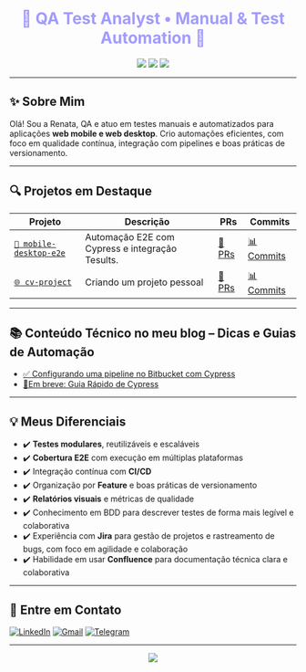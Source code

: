 <h1 align="center" style="color:#a29bfe;">🌸 QA Test Analyst • Manual & Test Automation 🌸</h1>

<p align="center">
  <img src="https://img.shields.io/badge/PLATAFORMAS-Web%20Mobile%20%7C%20Web%20Desktop%20%7C%20API-dcd6f7?style=for-the-badge&logo=googlechrome&logoColor=white" />
  <img src="https://img.shields.io/badge/FERRAMENTAS-Cypress%20%7C%20Postman-a29bfe?style=for-the-badge&logo=tools&logoColor=white" />
  <img src="https://img.shields.io/badge/TESTES-UI%20%7C%20API%20%7C%20E2E%20%7C%20CI--CD-e0c3fc?style=for-the-badge&logo=checkmarx&logoColor=white" />
</p>

---

## ✨ Sobre Mim

Olá! Sou a Renata, QA e atuo em testes manuais e automatizados para aplicações **web mobile e web desktop**. Crio automações eficientes, com foco em qualidade contínua, integração com pipelines e boas práticas de versionamento.

---

## 🔍 Projetos em Destaque
| Projeto | Descrição | PRs | Commits |
|--------|-----------|-----|---------|
| [`📱 mobile-desktop-e2e`](https://github.com/reenaataacruuz/burger-eats-web) | Automação E2E com Cypress e integração Tesults. | [🔗 PRs](https://github.com/reenaataacruuz/burger-eats-web/pulls) | [📊 Commits](https://github.com/reenaataacruuz/burger-eats-web/commits/release) |
| [`🌐 cv-project`](https://github.com/reenaataacruuz/renata-cruz) | Criando um projeto pessoal| [🔗 PRs](https://github.com/reenaataacruuz/renata-cruz/pulls) | [📊 Commits](https://github.com/reenaataacruuz/renata-cruz/commits/master) |

---

## 📚 Conteúdo Técnico no meu blog – Dicas e Guias de Automação

- [✅ Configurando uma pipeline no Bitbucket com Cypress](https://renata-cruz.vercel.app/codigo-cypress.html)
- [📓Em breve: Guia Rápido de Cypress](https://renata-cruz.vercel.app/blog.html)

---

## 💡 Meus Diferenciais

- ✔️ **Testes modulares**, reutilizáveis e escaláveis
- ✔️ **Cobertura E2E** com execução em múltiplas plataformas
- ✔️ Integração contínua com **CI/CD**
- ✔️ Organização por **Feature** e boas práticas de versionamento
- ✔️ **Relatórios visuais** e métricas de qualidade
- ✔️ Conhecimento em BDD para descrever testes de forma mais legível e colaborativa
- ✔️ Experiência com **Jira** para gestão de projetos e rastreamento de bugs, com foco em agilidade e colaboração
- ✔️ Habilidade em usar **Confluence** para documentação técnica clara e colaborativa

---

## 🌷 Entre em Contato

[![LinkedIn](https://img.shields.io/badge/LinkedIn-Conecte--se%20comigo-a29bfe?style=flat&logo=linkedin)](https://www.linkedin.com/in/renataceliacruz)
[![Gmail](https://img.shields.io/badge/E--mail-renataceliacruz@gmail.com-e0c3fc?style=flat&logo=gmail)](mailto:renataceliacruz@gmail.com)
[![Telegram](https://img.shields.io/badge/Telegram-@reenaataacruuz-dcd6f7?style=flat&logo=telegram)](https://t.me/reenaataacruuz)

---

<p align="center">
  <img src="https://img.shields.io/badge/Construído%20por%20Renata%2C%20QA%20focada%20em%20automação%20e%20entrega%20de%20qualidade%20%20%20%20%20❤-dcd6f7" />
</p>
